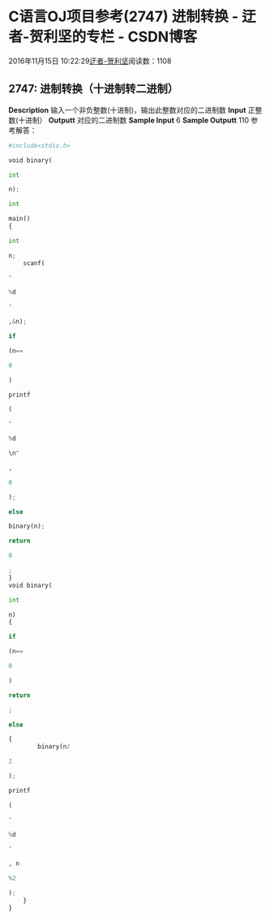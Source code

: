
# C语言OJ项目参考(2747) 进制转换 - 迂者-贺利坚的专栏 - CSDN博客

2016年11月15日 10:22:29[迂者-贺利坚](https://me.csdn.net/sxhelijian)阅读数：1108



## 2747: 进制转换（十进制转二进制）
**Description**
输入一个非负整数(十进制)，输出此整数对应的二进制数
**Input**
正整数(十进制）
**Outputt**
对应的二进制数
**Sample Input**
6
**Sample Outputt**
110
参考解答：
```python
#include<stdio.h>
```
```python
void binary(
```
```python
int
```
```python
n);
```
```python
int
```
```python
main()
{
```
```python
int
```
```python
n;
    scanf(
```
```python
"
```
```python
%d
```
```python
"
```
```python
,&n);
```
```python
if
```
```python
(n==
```
```python
0
```
```python
)
```
```python
printf
```
```python
(
```
```python
"
```
```python
%d
```
```python
\n"
```
```python
,
```
```python
0
```
```python
);
```
```python
else
```
```python
binary(n);
```
```python
return
```
```python
0
```
```python
;
}
void binary(
```
```python
int
```
```python
n)
{
```
```python
if
```
```python
(n==
```
```python
0
```
```python
)
```
```python
return
```
```python
;
```
```python
else
```
```python
{
        binary(n/
```
```python
2
```
```python
);
```
```python
printf
```
```python
(
```
```python
"
```
```python
%d
```
```python
"
```
```python
, n
```
```python
%2
```
```python
);
    }
}
```


